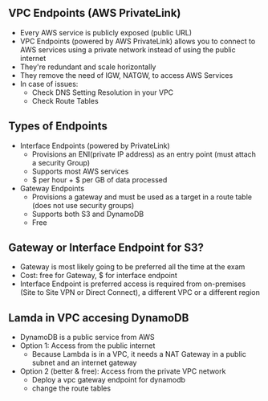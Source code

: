 
## VPC Endpoints (AWS PrivateLink)
- Every AWS service is publicly exposed (public URL)
- VPC Endpoints (powered by AWS PrivateLink) allows you to connect to AWS services using a private network instead of using the public internet
- They're redundant and scale horizontally
- They remove the need of IGW, NATGW, to access AWS Services
- In case of issues:
    - Check DNS Setting Resolution in your VPC
    - Check Route Tables
## Types of Endpoints
- Interface Endpoints (powered by PrivateLink)
    - Provisions an ENI(private IP address) as an entry point (must attach a security Group)
    - Supports most AWS services
    - $ per hour + $ per GB of data processed
- Gateway Endpoints
    - Provisions a gateway and must be used as a target in a route table (does not use security groups)
    - Supports both S3 and DynamoDB
    - Free
## Gateway or Interface Endpoint for S3?
- Gateway is most likely going to be preferred all the time at the exam
- Cost: free for Gateway, $ for interface endpoint
- Interface Endpoint is preferred access is required from on-premises (Site to Site VPN or Direct Connect), a different VPC or a different region

## Lamda in VPC accesing DynamoDB
- DynamoDB is a public service from AWS
- Option 1: Access from the public internet
    - Because Lambda is in a VPC, it needs a NAT Gateway in a public subnet and an internet gateway
- Option 2 (better & free): Access from the private VPC network
    - Deploy a vpc gateway endpoint for dynamodb
    - change the route tables
